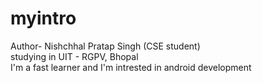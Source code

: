 # myintro
Author- Nishchhal Pratap Singh (CSE student)
<br>
studying in UIT - RGPV, Bhopal
<br>
I'm a fast learner and I'm intrested in android development 
